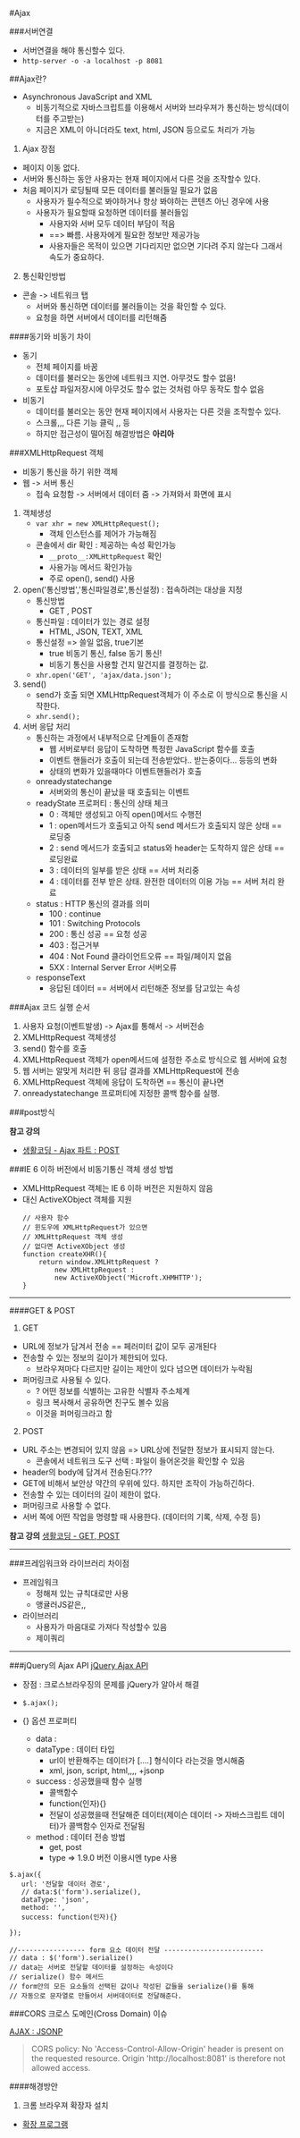 #Ajax

###서버연결
- 서버연결을 해야 통신할수 있다.
- `http-server -o -a localhost -p 8081`

##Ajax란?
- Asynchronous JavaScript and XML
    + 비동기적으로 자바스크립트를 이용해서 서버와 브라우져가 통신하는 방식(데이터를 주고받는)
    + 지금은 XML이 아니더라도 text, html, JSON 등으로도 처리가 가능

1. Ajax 장점
- 페이지 이동 없다.
- 서버와 통신하는 동안 사용자는 현재 페이지에서 다른 것을 조작할수 있다.
- 처음 페이지가 로딩될때 모든 데이터를 불러들일 필요가 없음 
    + 사용자가 필수적으로 봐야하거나 항상 봐야하는 콘텐츠 아닌 경우에 사용
    + 사용자가 필요할때 요청하면 데이터를 불러들임
        * 사용자와 서버 모두 데이터 부담이 적음
        * ==> 빠름. 사용자에게 필요한 정보만 제공가능
        * 사용자들은 목적이 있으면 기다리지만 없으면 기다려 주지 않는다 그래서 속도가 중요하다.

2. 통신확인방법
- 콘솔 -> 네트워크 탭 
    + 서버와 통신하면 데이터를 불러들이는 것을 확인할 수 있다. 
    + 요청을 하면 서버에서 데이터를 리턴해줌

####동기와 비동기 차이
- 동기
    + 전체 페이지를 바꿈
    + 데이터를 불러오는 동안에 네트워크 지연. 아무것도 할수 없음!
    + 포토샵 파일저장시에 아무것도 할수 없는 것처럼 아무 동작도 할수 없음
- 비동기
    + 데이터를 불러오는 동안 현재 페이지에서 사용자는 다른 것을 조작할수 있다.
    + 스크롤,,, 다른 기능 클릭 ,, 등
    + 하지만 접근성이 떨어짐 해결방법은 **아리아**

###XMLHttpRequest 객체
- 비동기 통신을 하기 위한 객체
- 웹 -> 서버 통신
    + 접속 요청함 ->  서버에서 데이터 줌 -> 가져와서 화면에 표시
1. 객체생성 
    - `var xhr = new XMLHttpRequest();`
        + 객체 인스턴스를 제어가 가능해짐
    - 콘솔에서 dir 확인 : 제공하는 속성 확인가능
        + `__proto__:XMLHttpRequest` 확인
        + 사용가능 메서드 확인가능
        + 주로 open(), send() 사용
2. open('통신방법','통신파일경로',통신설정) : 접속하려는 대상을 지정
    - 통신방법
        + GET , POST
    - 통신파일 : 데이터가 있는 경로 설정
        + HTML, JSON, TEXT, XML
    - 통신설정 => 쓸일 없음, true기본
        + true 비동기 통신, false 동기 통신!
        + 비동기 통신을 사용할 건지 말건지를 결정하는 값.
    - `xhr.open('GET', 'ajax/data.json');`
3. send()
    - send가 호출 되면 XMLHttpRequest객체가 이 주소로 이 방식으로 통신을 시작한다.
    - `xhr.send();`
4. 서버 응답 처리
    - 통신하는 과정에서 내부적으로 단계들이 존재함 
        + 웹 서버로부터 응답이 도착하면 특정한 JavaScript 함수를 호출
        + 이벤트 핸들러가 호출이 되는데 전송받았다.. 받는중이다... 등등의 변화
        + 상태의 변화가 있을때마다 이벤트핸들러가 호출
    - onreadystatechange
        + 서버와의 통신이 끝났을 때 호출되는 이벤트
    - readyState 프로퍼티 : 통신의 상태 체크
        + 0 : 객체만 생성되고 아직 open()메서드 수행전
        + 1 : open메서드가 호출되고 아직 send 메서드가 호출되지 않은 상태 == 로딩중
        + 2 : send 메서드가 호출되고 status와 header는 도착하지 않은 상태 == 로딩완료
        + 3 : 데이터의 일부를 받은 상태 == 서버 처리중
        + 4 : 데이터를 전부 받은 상태. 완전한 데이터의 이용 가능 == 서버 처리 완료
    - status : HTTP 통신의 결과를 의미
        + 100 : continue
        + 101 : Switching Protocols
        + 200 : 통신 성공 == 요청 성공
        + 403 : 접근거부
        + 404 : Not Found 클라이언트오류 == 파일/페이지 없음
        + 5XX : Internal Server Error 서버오류
    - responseText
        + 응답된 데이터 == 서버에서 리턴해준 정보를 담고있는 속성
 
###Ajax 코드 실행 순서
1. 사용자 요청(이벤트발생) -> Ajax를 통해서 -> 서버전송
2. XMLHttpRequest 객체생성
3. send() 함수를 호출
4. XMLHttpRequest 객체가 open메서드에 설정한 주소로 방식으로 웹 서버에 요청
5. 웹 서버는 알맞게 처리한 뒤 응답 결과를 XMLHttpRequest에 전송
5. XMLHttpRequest 객체에 응답이 도착하면 == 통신이 끝나면
6. onreadystatechange 프로퍼티에 지정한 콜백 함수를 실행.


###post방식

**참고 강의**
- [생활코딩 - Ajax 파트 : POST](https://opentutorials.org/course/1375/6843)


###IE 6 이하 버전에서 비동기통신 객체 생성 방법
- XMLHttpRequest 객체는 IE 6 이하 버전은 지원하지 않음
- 대신 ActiveXObject 객체를 지원
    ```
    // 사용자 함수
    // 윈도우에 XMLHttpRequest가 있으면 
    // XMLHttpRequest 객체 생성
    // 없다면 ActiveXObject 생성
    function createXHR(){
        return window.XMLHttpRequest ?
            new XMLHttpRequest :
            new ActiveXObject('Microft.XHMHTTP');
    }
    ```


---

####GET & POST
1. GET
- URL에 정보가 담겨서 전송 == 페러미터 값이 모두 공개된다
- 전송할 수 있는 정보의 길이가 제한되어 있다. 
    + 브라우져마다 다르지만 길이는 제안이 있다 넘으면 데이터가 누락됨
- 퍼머링크로 사용될 수 있다.
    + ? 어떤 정보를 식별하는 고유한 식별자 주소체계
    + 링크 복사해서 공유하면 친구도 볼수 있음
    + 이것을 퍼머링크라고 함
2. POST
- URL 주소는 변경되어 있지 않음 => URL상에 전달한 정보가 표시되지 않는다.
    + 콘솔에서 네트워크 도구 선택 : 파일이 들어온것을 확인할 수 있음 
- header의 body에 담겨서 전송된다.???
- GET에 비해서 보안상 약간의 우위에 있다. 하지만 조작이 가능하긴하다.
- 전송할 수 있는 데이터의 길이 제한이 없다.
- 퍼머링크로 사용할 수 없다.
- 서버 쪽에 어떤 작업을 명령할 때 사용한다. (데이터의 기록, 삭제, 수정 등)

**참고 강의**
[생활코딩 - GET, POST](https://opentutorials.org/course/11/14)


---

###프레임워크와 라이브러리 차이점
- 프레임워크
    + 정해져 있는 규칙대로만 사용
    + 앵귤러JS같은,,
- 라이브러리
    + 사용자가 마음대로 가져다 작성할수 있음
    + 제이쿼리

---

###jQuery의 Ajax API
[jQuery Ajax API](http://api.jquery.com/category/ajax/)

- 장점 : 크로스브라우징의 문제를 jQuery가 알아서 해결

- `$.ajax();`

- {} 옵션  프로퍼티 
    + data : 
    + dataType : 데이터 타입
        * url이 반환해주는 데이터가 [....] 형식이다 라는것을 명시해줌
        * xml, json, script, html,,,,  +jsonp
    + success : 성공했을때 함수 실행
        * 콜백함수
        * function(인자){}
        * 전달이 성공했을때 전달해준 데이터(제이슨 데이터 -> 자바스크립트 데이터)가 콜백함수 인자로 전달됨
    + method : 데이터 전송 방법
        * get, post
        * type => 1.9.0 버전 이용시엔 type 사용

```
$.ajax({
   url: '전달할 데이터 경로',
   // data:$('form').serialize(),
   dataType: 'json',
   method: '',
   success: function(인자){}

});

//----------------- form 요소 데이터 전달 -------------------------
// data : $('form').serialize()
// data는 서버로 전달할 데이터를 설정하는 속성이다
// serialize() 함수 메서드
// form안의 모든 요소들의 선택된 값이나 작성된 값들을 serialize()를 통해
// 자동으로 문자열로 만들어서 서버데이터로 전달해준다.

```


###CORS 크로스 도메인(Cross Domain) 이슈

[AJAX : JSONP](http://huns.me/development/1291)

> CORS policy: No 'Access-Control-Allow-Origin' header is present on the
> requested resource. Origin 'http://localhost:8081' is therefore not 
> allowed access.

####해경방안
1. 크롬 브라우져 확장자 설치
- [확장 프로그램](https://chrome.google.com/webstore/detail/allow-control-allow-origi/nlfbmbojpeacfghkpbjhddihlkkiljbi?hl=ko)

